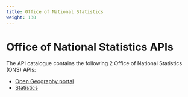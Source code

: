 ```yaml
---
title: Office of National Statistics
weight: 130
---
```


# Office of National Statistics APIs

The API catalogue contains the following 2 Office of National Statistics (ONS) APIs:

- [Open Geography portal](Open_Geography_portal/)
- [Statistics](Statistics/)
